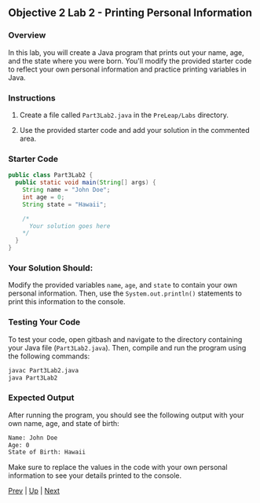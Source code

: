  ## Objective 2 Lab 2 - Printing Personal Information

### Overview
In this lab, you will create a Java program that prints out your name, age, and the state where you were born. You'll modify the provided starter code to reflect your own personal information and practice printing variables in Java.

### Instructions

1. Create a file called `Part3Lab2.java` in the `PreLeap/Labs` directory.

2. Use the provided starter code and add your solution in the commented area.

### Starter Code
```java
public class Part3Lab2 {
  public static void main(String[] args) {
    String name = "John Doe";
    int age = 0;
    String state = "Hawaii";

    /*
      Your solution goes here
    */
  }
}
```

### Your Solution Should:

Modify the provided variables `name`, `age`, and `state` to contain your own personal information. Then, use the `System.out.println()` statements to print this information to the console. 

### Testing Your Code

To test your code, open gitbash and navigate to the directory containing your Java file (`Part3Lab2.java`). Then, compile and run the program using the following commands:

```bash
javac Part3Lab2.java
java Part3Lab2
```

### Expected Output

After running the program, you should see the following output with your own name, age, and state of birth:

```bash
Name: John Doe
Age: 0
State of Birth: Hawaii
```

Make sure to replace the values in the code with your own personal information to see your details printed to the console.

[Prev](part3labs1.md) | [Up](part3.md) | [Next](part3labs3.md)
